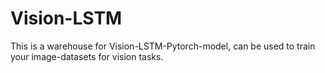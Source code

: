 # Vision-LSTM
This is a warehouse for Vision-LSTM-Pytorch-model, can be used to train your image-datasets for vision tasks.

